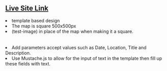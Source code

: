 <h2>
  <a href="https://nisharga.github.io/pinenlime/">Live Site Link</a>
</h2>

<li>template based design</li>
<li>The map is square 500x500px</li>
<li>(test-image) in place of the map when making it a square.</li>
<br></br>
<li>Add parameters accept values such as Date, Location, Title and Description.</li>
<li>Use Mustache.js to allow for the input of text in the template then fill up these fields with text.</li> 
